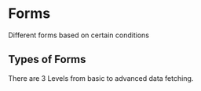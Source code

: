 # Forms
Different forms based on certain conditions

## Types of Forms
There are 3 Levels from basic to advanced data fetching.

